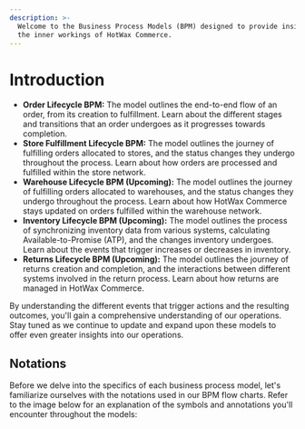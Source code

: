 ```yaml
---
description: >-
  Welcome to the Business Process Models (BPM) designed to provide insights into
  the inner workings of HotWax Commerce.
---
```


# Introduction

* **Order Lifecycle BPM:** The model outlines the end-to-end flow of an order, from its creation to fulfillment. Learn about the different stages and transitions that an order undergoes as it progresses towards completion.
* **Store Fulfillment Lifecycle BPM:** The model outlines the journey of fulfilling orders allocated to stores, and the status changes they undergo throughout the process. Learn about how orders are processed and fulfilled within the store network.
* **Warehouse Lifecycle BPM (Upcoming):** The model outlines the journey of fulfilling orders allocated to warehouses, and the status changes they undergo throughout the process. Learn about how HotWax Commerce stays updated on orders fulfilled within the warehouse network.
* **Inventory Lifecycle BPM (Upcoming):** The model outlines the process of synchronizing inventory data from various systems, calculating Available-to-Promise (ATP), and the changes inventory undergoes. Learn about the events that trigger increases or decreases in inventory.
* **Returns Lifecycle BPM (Upcoming):** The model outlines the journey of returns creation and completion, and the interactions between different systems involved in the return process. Learn about how returns are managed in HotWax Commerce.

By understanding the different events that trigger actions and the resulting outcomes, you'll gain a comprehensive understanding of our operations. Stay tuned as we continue to update and expand upon these models to offer even greater insights into our operations.

## Notations

Before we delve into the specifics of each business process model, let's familiarize ourselves with the notations used in our BPM flow charts. Refer to the image below for an explanation of the symbols and annotations you'll encounter throughout the models:
